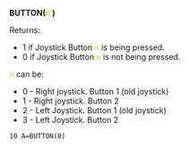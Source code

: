 **BUTTON(<span style="color:#AAFF00;">*n*</span> )**

Returns:

- 1 if Joystick Button <span style="color:#AAFF00;">*n*</span>  is being pressed.
- 0 if Joystick Button <span style="color:#AAFF00;">*n*</span>  is not being pressed.

<span style="color:#AAFF00;">*n*</span>  can be:

- 0 - Right joystick. Button 1 (old joystick)
- 1 - Right joystick. Button 2
- 2 - Left Joystick. Button 1 (old joystick)
- 3 - Left Joystick. Button 2

```ecb2
10 A=BUTTON(0)
```
